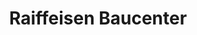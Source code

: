 ---
title: "Raiffeisen Baucenter"
url: /bonndorf-im-schwarzwald/raiffeisen-baucenter/
shop: Baumarkt
---